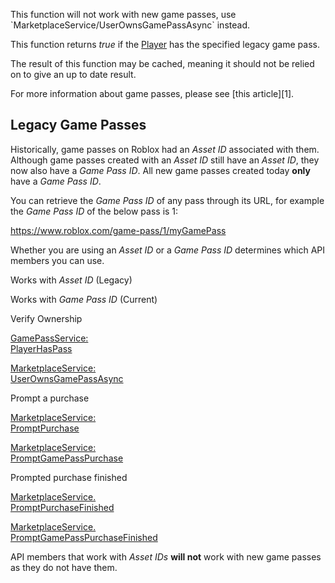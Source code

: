 This function will not work with new game passes, use \`MarketplaceService/UserOwnsGamePassAsync\` instead.

This function returns _true_ if the [Player](https://developer.roblox.com/en-us/api-reference/class/Player) has the specified legacy game pass.

The result of this function may be cached, meaning it should not be relied on to give an up to date result.

For more information about game passes, please see \[this article\]\[1\].

Legacy Game Passes
------------------

Historically, game passes on Roblox had an _Asset ID_ associated with them. Although game passes created with an _Asset ID_ still have an _Asset ID_, they now also have a _Game Pass ID_. All new game passes created today **only** have a _Game Pass ID_.

You can retrieve the _Game Pass ID_ of any pass through its URL, for example the _Game Pass ID_ of the below pass is 1:

https://www.roblox.com/game-pass/1/myGamePass

Whether you are using an _Asset ID_ or a _Game Pass ID_ determines which API members you can use.

Works with _Asset ID_ (Legacy)

Works with _Game Pass ID_ (Current)

Verify Ownership

[GamePassService:  
PlayerHasPass](https://developer.roblox.com/api-reference/function/GamePassService/PlayerHasPass)

[MarketplaceService:  
UserOwnsGamePassAsync](https://developer.roblox.com/api-reference/function/MarketplaceService/UserOwnsGamePassAsync)

Prompt a purchase

[MarketplaceService:  
PromptPurchase](https://developer.roblox.com/api-reference/function/MarketplaceService/PromptPurchase)

[MarketplaceService:  
PromptGamePassPurchase](https://developer.roblox.com/api-reference/function/MarketplaceService/PromptGamePassPurchase)

Prompted purchase finished

[MarketplaceService.  
PromptPurchaseFinished](https://developer.roblox.com/api-reference/event/MarketplaceService/PromptPurchaseFinished)

[MarketplaceService.  
PromptGamePassPurchaseFinished](https://developer.roblox.com/api-reference/event/MarketplaceService/PromptGamePassPurchaseFinished)

API members that work with _Asset IDs_ **will not** work with new game passes as they do not have them.